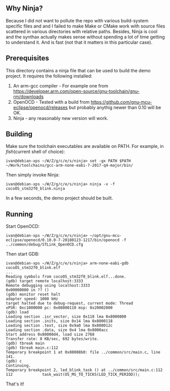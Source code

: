## Why Ninja?
Because I did not want to pollute the repo with various build-system specific files and and I failed to make Make or CMake work with source files scattered in various directories with relative paths. Besides, Ninja is cool and the synthax actually makes sense without spending a lot of time getting to understand it. And is fast (not that it matters in this particular case).

## Prerequisites
This directory contains a ninja file that can be used to build the demo project. It requires the following installed:
1. An arm-gcc compiler - For example one from https://developer.arm.com/open-source/gnu-toolchain/gnu-rm/downloads
2. OpenOCD - Tested with a build from https://github.com/gnu-mcu-eclipse/openocd/releases but probably anythig newer than 0.10 will be OK.
3. Ninja - any reasonably new version will work.

## Building
Make sure the toolchain executables are available on PATH. For example, in *fish*(current shell of choice):
```
ivan@debian-xps ~/W/Z/g/c/e/s/ninja> set -gx PATH $PATH ~/Work/toolchains/gcc-arm-none-eabi-7-2017-q4-major/bin/
```

Then simply invoke Ninja:
```
ivan@debian-xps ~/W/Z/g/c/e/s/ninja> ninja -v -f cocoOS_stm32f0_blink.ninja
```
In a few seconds, the demo project should be built.

## Running
Start OpenOCD:
```
ivan@debian-xps ~/W/Z/g/c/e/s/ninja> ~/opt/gnu-mcu-eclipse/openocd/0.10.0-7-20180123-1217/bin/openocd -f ../common/debug/STLink_OpenOCD.cfg
```

Then start GDB: 
```
ivan@debian-xps ~/W/Z/g/c/e/s/ninja> arm-none-eabi-gdb cocoOS_stm32f0_blink.elf
...
Reading symbols from cocoOS_stm32f0_blink.elf...done.
(gdb) target remote localhost:3333
Remote debugging using localhost:3333
0x00000000 in ?? ()
(gdb) monitor reset halt
adapter speed: 1000 kHz
target halted due to debug-request, current mode: Thread
xPSR: 0xc1000000 pc: 0x08000110 msp: 0x20002000
(gdb) load
Loading section .isr_vector, size 0x118 lma 0x8000000
Loading section .inits, size 0x14 lma 0x8000118
Loading section .text, size 0x9a0 lma 0x800012c
Loading section .data, size 0x4 lma 0x8000acc
Start address 0x80000d4, load size 2768
Transfer rate: 8 KB/sec, 692 bytes/write.
(gdb) tbreak main
(gdb) tbreak main.c:112
Temporary breakpoint 1 at 0x80008b0: file ../common/src/main.c, line 141.
(gdb) c
Continuing.
Temporary breakpoint 2, led_blink_task () at ../common/src/main.c:112
112             task_wait(OS_MS_TO_TICKS(LED_TICK_PERIOD));
```

That's it!
